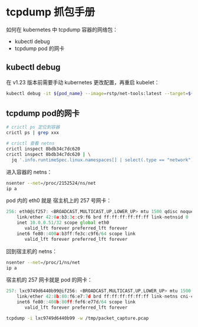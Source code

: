 
# tcpdump 抓包手册
如何在 kubernetes 中 tcpdump 容器的网络包：

- kubectl debug
- tcpdump pod 的网卡

## kubectl debug
在 v1.23 版本前需要手动 kubernetes 更改配置，再重启 kubelet：
```bash
kubectl debug -it ${pod_name} --image=rstp/net-tools:latest --target=${container_name} -- bash
```

## tcpdump pod的网卡
```bash
# crictl ps 定位到容器
crictl ps | grep xxx

# crictl 查看 netns
crictl inspect 8bdb34c7dc620
crictl inspect 8bdb34c7dc620 | \
  jq '.info.runtimeSpec.linux.namespaces[] | select(.type == "network").path'
```
进入容器的 netns：
```bash
nsenter --net=/proc/2152524/ns/net
ip a
```
pod 内的 eth0 就是 宿主机上的 257 号网卡：
```typescript
256: eth0@if257: <BROADCAST,MULTICAST,UP,LOWER_UP> mtu 1500 qdisc noqueue state UP group default qlen 1000
    link/ether 42:0a:b3:3c:c9:f6 brd ff:ff:ff:ff:ff:ff link-netnsid 0
    inet 10.0.0.51/32 scope global eth0
       valid_lft forever preferred_lft forever
    inet6 fe80::400a:b3ff:fe3c:c9f6/64 scope link 
       valid_lft forever preferred_lft forever
```
回到宿主机的 netns：
```bash
nsenter --net=/proc/1/ns/net
ip a
```
宿主机的 257 网卡就是 pod 的网卡：
```typescript
257: lxc9749d6440b99@if256: <BROADCAST,MULTICAST,UP,LOWER_UP> mtu 1500 qdisc noqueue state UP group default qlen 1000
    link/ether 42:8b:80:f6:e7:7d brd ff:ff:ff:ff:ff:ff link-netns cni-cc201ee2-49ad-7f8b-2124-4c9685c4a995
    inet6 fe80::408b:80ff:fef6:e77d/64 scope link 
       valid_lft forever preferred_lft forever
```
```bash
tcpdump -i lxc9749d6440b99 -w /tmp/packet_capture.pcap
```
